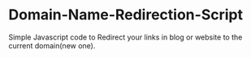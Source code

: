 # Domain-Name-Redirection-Script
Simple Javascript code to Redirect your links in blog or website to the current domain(new one).
